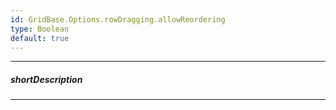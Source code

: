 ```yaml
---
id: GridBase.Options.rowDragging.allowReordering
type: Boolean
default: true
---
```

---
##### shortDescription
<!-- Description goes here -->

---
<!-- Description goes here -->